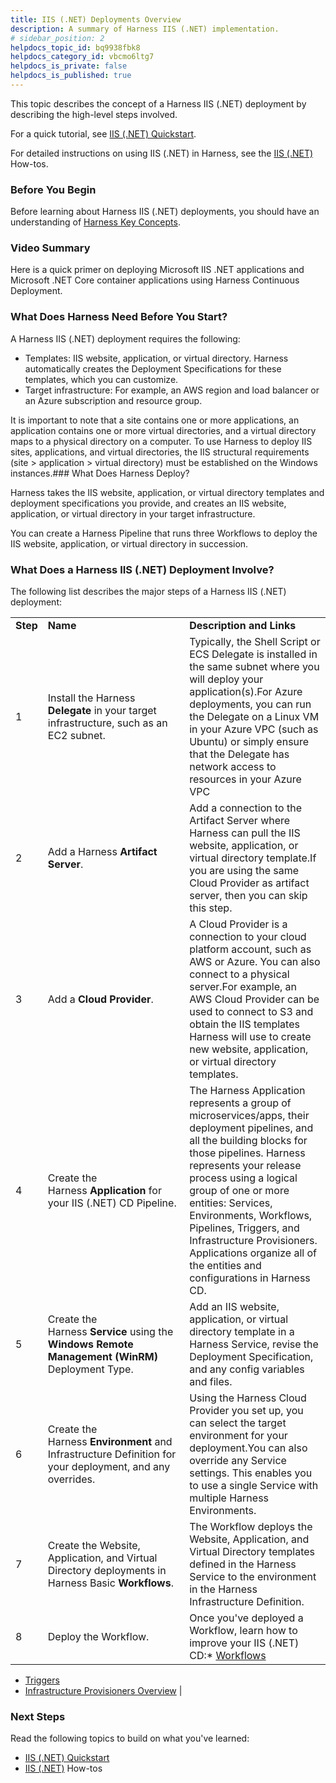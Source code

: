 ```yaml
---
title: IIS (.NET) Deployments Overview
description: A summary of Harness IIS (.NET) implementation.
# sidebar_position: 2
helpdocs_topic_id: bq9938fbk8
helpdocs_category_id: vbcmo6ltg7
helpdocs_is_private: false
helpdocs_is_published: true
---
```


This topic describes the concept of a Harness IIS (.NET) deployment by describing the high-level steps involved.

For a quick tutorial, see [IIS (.NET) Quickstart](/article/2oo63r9rwb-iis-net-quickstart).

For detailed instructions on using IIS (.NET) in Harness, see the [IIS (.NET)](/category/3lkbch7kgn-dotnet-deployments) How-tos.

### Before You Begin

Before learning about Harness IIS (.NET) deployments, you should have an understanding of [Harness Key Concepts](/article/4o7oqwih6h-harness-key-concepts).

### Video Summary

Here is a quick primer on deploying Microsoft IIS .NET applications and Microsoft .NET Core container applications using Harness Continuous Deployment.

### What Does Harness Need Before You Start?

A Harness IIS (.NET) deployment requires the following:

* Templates: IIS website, application, or virtual directory. Harness automatically creates the Deployment Specifications for these templates, which you can customize.
* Target infrastructure: For example, an AWS region and load balancer or an Azure subscription and resource group.

It is important to note that a site contains one or more applications, an application contains one or more virtual directories, and a virtual directory maps to a physical directory on a computer. To use Harness to deploy IIS sites, applications, and virtual directories, the IIS structural requirements (site > application > virtual directory) must be established on the Windows instances.### What Does Harness Deploy?

Harness takes the IIS website, application, or virtual directory templates and deployment specifications you provide, and creates an IIS website, application, or virtual directory in your target infrastructure.

You can create a Harness Pipeline that runs three Workflows to deploy the IIS website, application, or virtual directory in succession.

### What Does a Harness IIS (.NET) Deployment Involve?

The following list describes the major steps of a Harness IIS (.NET) deployment:



|  |  |  |
| --- | --- | --- |
| **Step** | **Name** | **Description and Links** |
| 1 | Install the Harness **Delegate** in your target infrastructure, such as an EC2 subnet. | Typically, the Shell Script or ECS Delegate is installed in the same subnet where you will deploy your application(s).For Azure deployments, you can run the Delegate on a Linux VM in your Azure VPC (such as Ubuntu) or simply ensure that the Delegate has network access to resources in your Azure VPC |
| 2 | Add a Harness **Artifact Server**. | Add a connection to the Artifact Server where Harness can pull the IIS website, application, or virtual directory template.If you are using the same Cloud Provider as artifact server, then you can skip this step. |
| 3 | Add a **Cloud Provider**. | A Cloud Provider is a connection to your cloud platform account, such as AWS or Azure. You can also connect to a physical server.For example, an AWS Cloud Provider can be used to connect to S3 and obtain the IIS templates Harness will use to create new website, application, or virtual directory templates. |
| 4 | Create the Harness **Application** for your IIS (.NET) CD Pipeline. | The Harness Application represents a group of microservices/apps, their deployment pipelines, and all the building blocks for those pipelines. Harness represents your release process using a logical group of one or more entities: Services, Environments, Workflows, Pipelines, Triggers, and Infrastructure Provisioners. Applications organize all of the entities and configurations in Harness CD. |
| 5 | Create the Harness **Service** using the **Windows Remote Management (WinRM)** Deployment Type. | Add an IIS website, application, or virtual directory template in a Harness Service, revise the Deployment Specification, and any config variables and files. |
| 6 | Create the Harness **Environment** and Infrastructure Definition for your deployment, and any overrides. | Using the Harness Cloud Provider you set up, you can select the target environment for your deployment.You can also override any Service settings. This enables you to use a single Service with multiple Harness Environments. |
| 7 | Create the Website, Application, and Virtual Directory deployments in Harness Basic **Workflows**. | The Workflow deploys the Website, Application, and Virtual Directory templates defined in the Harness Service to the environment in the Harness Infrastructure Definition. |
| 8 | Deploy the Workflow. | Once you've deployed a Workflow, learn how to improve your IIS (.NET) CD:* [Workflows](/article/m220i1tnia-workflow-configuration)
* [Triggers](/article/xerirloz9a-add-a-trigger-2)
* [Infrastructure Provisioners Overview](/article/o22jx8amxb-add-an-infra-provisioner)
 |

### Next Steps

Read the following topics to build on what you've learned:

* [IIS (.NET) Quickstart](/article/2oo63r9rwb-iis-net-quickstart)
* [IIS (.NET)](/category/3lkbch7kgn-dotnet-deployments) How-tos

